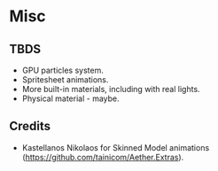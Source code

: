 # Misc

## TBDS

- GPU particles system.
- Spritesheet animations.
- More built-in materials, including with real lights.
- Physical material - maybe.

## Credits

- Kastellanos Nikolaos for Skinned Model animations (https://github.com/tainicom/Aether.Extras).
